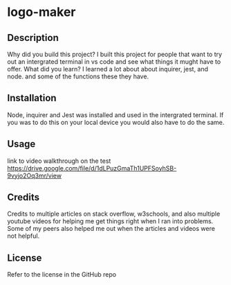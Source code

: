# logo-maker
## Description

Why did you build this project? I built this project for people that want to try out an intergrated terminal in vs code and see what things it mught have to offer.
What did you learn? I learned a lot about about inquirer, jest, and node. and some of the functions these they have.

## Installation

Node, inquirer and Jest was installed and used in the intergrated terminal. If you was to do this on your local device you would also have to do the same.

## Usage

link to video walkthrough on the test
https://drive.google.com/file/d/1dLPuzGmaTh1UPFSoyhSB-9vyjo2Oq3mr/view

## Credits

Credits to multiple articles on stack overflow, w3schools, and also multiple youtube videos for helping me get things right when I ran into problems. Some of my peers also helped me out when the articles and videos were not helpful.

## License

Refer to the license in the GitHub repo
